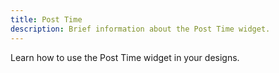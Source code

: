 ```yaml
---
title: Post Time
description: Brief information about the Post Time widget.
---
```


Learn how to use the Post Time widget in your designs.

